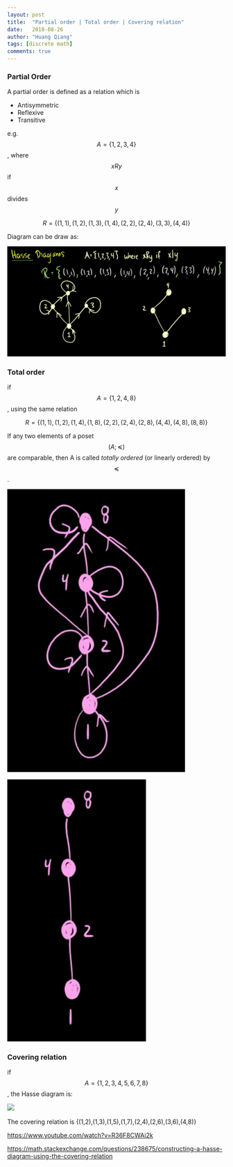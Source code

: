 ```yaml
---
layout: post
title:  "Partial order | Total order | Covering relation"
date:   2018-08-26
author: "Huang Qiang"
tags: [discrete math]
comments: true
---
```


### Partial Order

A partial order is defined as a relation which is

- Antisymmetric
- Reflexive
- Transitive

e.g. $$A = \{1, 2, 3, 4\}$$, where $$xRy$$ if $$x$$ divides $$y$$

$$R = \{(1,1),(1,2),(1,3),(1,4),(2,2),(2,4),(3,3),(4,4)\}$$

Diagram can be draw as:

![](../images/partial_order.png)

### Total order

if $$A = \{1, 2, 4, 8\}$$, using the same relation

$$R = \{(1,1),(1,2),(1,4),(1,8),(2,2),(2,4),(2,8),(4,4),(4,8),(8,8)\}$$

If any two elements of a poset $$(A; \preceq)$$ are comparable, then A is called _totally ordered_ (or linearly ordered) by $$\preceq$$.
 
![](../images/total_order_pre_hasse.png)

![](../images/total_order_hasse.png)

### Covering relation

if $$A = \{1,2,3,4,5,6,7,8\}$$, the Hasse diagram is:

![](https://i.stack.imgur.com/Xfay5.png)

The covering relation is {(1,2),(1,3),(1,5),(1,7),(2,4),(2,6),(3,6),(4,8)}

https://www.youtube.com/watch?v=R36F8CWAi2k

https://math.stackexchange.com/questions/238675/constructing-a-hasse-diagram-using-the-covering-relation
